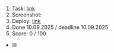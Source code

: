 1. Task: [link](https://github.com/)
2. Screenshot:
3. Deploy: [link](https://github.com/)
4. Done 10.09.2025 / deadline 10.09.2025
5. Score: 0 / 100

- [x]
